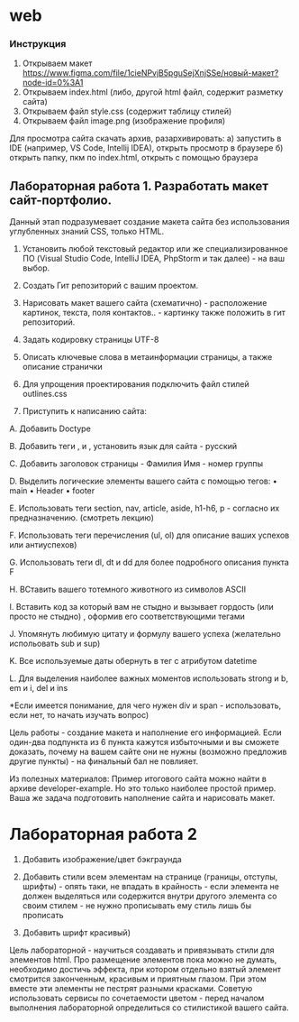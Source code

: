 # web
### Инструкция 

1. Открываем макет 
https://www.figma.com/file/1cieNPvjB5pguSejXnjSSe/новый-макет?node-id=0%3A1
2. Открываем index.html (либо, другой html файл, содержит разметку сайта)
3. Открываем файл style.css (содержит таблицу стилей)
4. Открываем файл image.png (изображение профиля)

Для просмотра сайта скачать архив, разархивировать:
  а) запустить в IDE (например, VS Code, Intellij IDEA), открыть просмотр в браузере
  б) открыть папку, пкм по index.html, открыть с помощью браузера 
  
## Лабораторная работа 1. Разработать макет сайт-портфолио.

Данный этап подразумевает создание макета сайта без использования углубленных знаний
CSS, только HTML.

1) Установить любой текстовый редактор или же специализированное ПО (Visual Studio
Code, IntelliJ IDEA, PhpStorm и так далее) - на ваш выбор.

2) Создать Гит репозиторий с вашим проектом.

3) Нарисовать макет вашего сайта (схематично) - расположение картинок, текста, поля
контактов.. - картинку также положить в гит репозиторий.

4) Задать кодировку страницы UTF-8

5) Описать ключевые слова в метаинформации страницы, а также описание странички

6) Для упрощения проектирования подключить файл стилей outlines.css

6) Приступить к написанию сайта:

A. Добавить Doctype

B. Добавить теги <html>, <head> и <body>, установить язык для сайта - русский
  
C. Добавить заголовок страницы - Фамилия Имя - номер группы

D. Выделить логические элементы вашего сайта с помощью тегов:
• main
• Header
• footer

E. Использовать теги section, nav, article, aside, h1-h6, p - согласно их предназначению.
(смотреть лекцию)

F. Использовать теги перечисления (ul, ol) для описание ваших успехов или
антиуспехов)

G. Использовать теги dl, dt и dd для более подробного описания пункта F

H. ВСтавить вашего тотемного животного из символов ASCII

I. Вставить код за который вам не стыдно и вызывает гордость (или просто не стыдно)
, оформив его соответствующими тегами

J. Упомянуть любимую цитату и формулу вашего успеха (желательно испольовать sub
и sup)

K. Все используемые даты обернуть в тег <time> с атрибутом datetime
  
L. Для выделения наиболее важных моментов использовать strong и b, em и i, del и ins

*Если имеется понимание, для чего нужен div и span - использовать, если нет, то начать
изучать вопрос)

Цель работы - создание макета и наполнение его информацией. Если один-два подпункта
из 6 пункта кажутся избыточными и вы сможете доказать, почему на вашем сайте они не
нужны (возможно предложив другие пункты) - на финальный бал не повлияет.

Из полезных материалов:
Пример итогового сайта можно найти в архиве developer-example. Но это только наиболее
простой пример. Ваша же задача подготовить наполнение сайта и нарисовать макет.

# Лабораторная работа 2

1) Добавить изображение/цвет бэкграунда

2) Добавить стили всем элементам на странице (границы, отступы, шрифты) - опять таки, не
впадать в крайность - если элемента не должен выделяться или содержится внутри
другого элемента со своим стилем - не нужно прописывать ему стиль лишь бы прописать 
3) Добавить шрифт красивый)

Цель лабораторной - научиться создавать и привязывать стили для элементов html. Про
размещение элементов пока можно не думать, необходимо достичь эффекта, при котором
отдельно взятый элемент смотрится законченным, красивым и приятным глазом. При этом
вместе эти элементы не пестрят разными красками. Советую использовать сервисы по
сочетаемости цветом - перед началом выполнения лабораторной определиться со
стилистикой вашего сайта.
